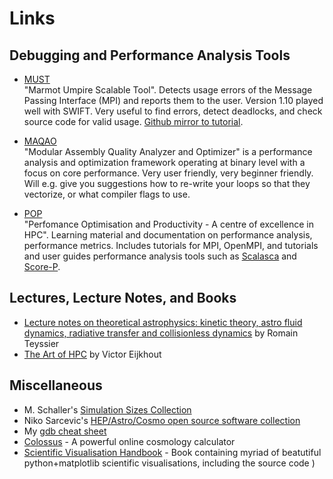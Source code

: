 # Links


## Debugging and Performance Analysis Tools

- [MUST](https://www.i12.rwth-aachen.de/go/id/nrbe) <br>
  "Marmot Umpire Scalable Tool". Detects usage errors of the Message Passing Interface (MPI) and reports them to the user.
  Version 1.10 played well with SWIFT. Very useful to find errors, detect deadlocks, and check source code for valid usage.
  [Github mirror to tutorial](https://github.com/mladenivkovic/must-tutorial).

  
- [MAQAO](http://www.maqao.org/) <br>
  "Modular Assembly Quality Analyzer and Optimizer" is a performance analysis and optimization framework operating at binary 
  level with a focus on core performance. Very user friendly, very beginner friendly. Will e.g. give you suggestions how to
  re-write your loops so that they vectorize, or what compiler flags to use.

- [POP](https://pop-coe.eu/further-information/learning-material) <br>
  "Perfomance Optimisation and Productivity - A centre of excellence in HPC". Learning material and documentation on performance
  analysis, performance metrics. Includes tutorials for MPI, OpenMPI, and tutorials and user guides performance analysis tools 
  such as [Scalasca](https://www.scalasca.org/) and [Score-P](https://www.vi-hps.org/projects/score-p/).







## Lectures, Lecture Notes, and Books


- [Lecture notes on theoretical astrophysics: kinetic theory, astro fluid dynamics, radiative transfer and collisionless dynamics](https://www.astro.princeton.edu/~rt3504/ewExternalFiles/course_notes.pdf) by Romain Teyssier
- [The Art of HPC](https://theartofhpc.com/istc.html) by Victor Eijkhout






## Miscellaneous

- M. Schaller's [Simulation Sizes Collection](https://home.strw.leidenuniv.nl/~schaller/simulation_sizes.html)
- Niko Sarcevic's [HEP/Astro/Cosmo open source software collection](https://github.com/nikosarcevic/HEP-ASTRO-COSMO/blob/main/README.md)
- My [gdb cheat sheet](https://1drv.ms/b/s!Aq715l3GOLnojwXyQjf1-ffq2f-Y?e=lIvseW)
- [Colossus](https://colossus.astro.umd.edu/) -  A powerful online cosmology calculator
- [Scientific Visualisation Handbook](https://github.com/rougier/scientific-visualization-book) - Book containing myriad of beatutiful python+matplotlib scientific visualisations, including the source code
)


